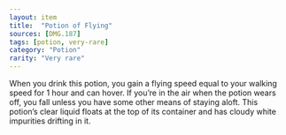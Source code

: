 ```yaml
---
layout: item
title:  "Potion of Flying"
sources: [DMG.187]
tags: [potion, very-rare]
category: "Potion"
rarity: "Very rare"
---
```


When you drink this potion, you gain a flying speed equal to your walking speed for 1 hour and can hover. If you’re in the air when the potion wears off, you fall unless you have some other means of staying aloft. This potion’s clear liquid floats at the top of its container and has cloudy white impurities drifting in it.